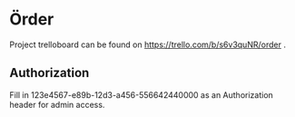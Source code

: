 # Örder
Project trelloboard can be found on https://trello.com/b/s6v3quNR/order .
## Authorization
Fill in 123e4567-e89b-12d3-a456-556642440000 as an Authorization header for admin access.